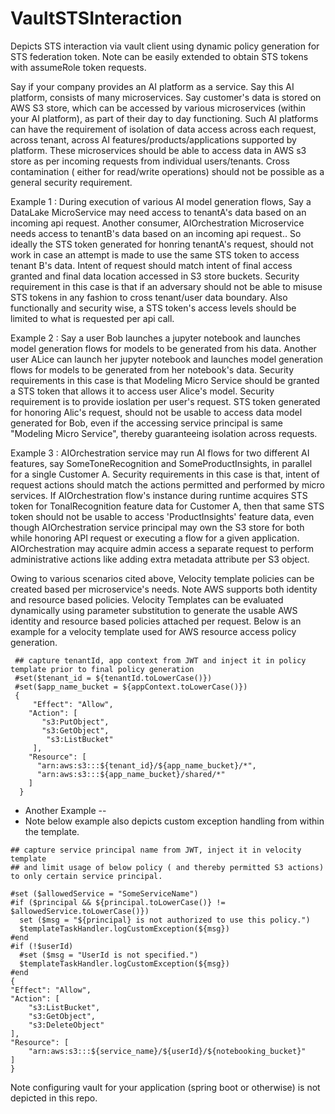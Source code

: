 # VaultSTSInteraction
Depicts STS interaction via vault client using dynamic policy generation for STS federation token. Note can be easily extended to obtain STS tokens with assumeRole token requests. 

Say if your company provides an AI platform as a service. Say this AI platform, consists of many microservices. Say customer's data is stored on AWS S3 store, which can be accessed by various microservices (within your AI platform), as part of their day to day functioning. Such AI platforms can have the requirement of isolation of data access 
across each request, across tenant, across AI features/products/applications supported by platform. These microservices should be able to access data in AWS s3 store as per incoming requests from individual users/tenants. Cross contamination ( either for read/write operations) should not be possible as a general security requirement.

Example 1 : During execution of various AI model generation flows, Say a DataLake MicroService may need access to tenantA's data based on an incoming api request. Another consumer, AIOrchestration Microservice needs access to tenantB's data based on an incoming api request.. So ideally the STS token generated for honring tenantA's request, should not work in case an attempt is made to use the same STS token to access tenant B's data. Intent of request should match intent of final access granted and final data location accessed in S3 store buckets. 
Security requirement in this case is that if an adversary should not be able to misuse STS tokens in any fashion to cross tenant/user data boundary.
Also functionally and security wise, a STS token's access levels should be limited to what is requested per api call.

Example 2 : Say a user Bob launches a jupyter notebook and launches model generation flows for models to be generated from his data. Another user ALice can launch her jupyter notebook and launches model generation flows for models to be generated from her notebook's data. Security requirements in this case is that Modeling Micro Service should  be granted a STS token that allows it to access user Alice's model. 
Security requirement is to provide ioslation per user's request. STS token generated for honoring Alic's request, should not be usable to access data model generated for Bob, even if the accessing service principal is same "Modeling Micro Service", thereby guaranteeing isolation across requests.

Example 3 : AIOrchestration service may run AI flows for two different AI features, say SomeToneRecognition and SomeProductInsights, in parallel for a single Customer A. Security requirements in this case is that, intent of request actions should match the actions permitted and performed by micro services.
If AIOrchestration flow's instance during runtime acquires STS token for TonalRecognition feature data for Customer A, then that same STS token should not be usable to access 'ProductInsights' feature data, even though AIOrchestration service principal may own the S3 store for both while honoring API request or executing a flow for a given application. AIOrchestration may acquire admin access a separate request to perform administrative actions like adding extra metadata attribute per S3 object. 

Owing to various scenarios cited above, Velocity template policies can be created based per microservice's needs. Note AWS supports both identity and resource based policies.  Velocity Templates can be evaluated dynamically using parameter substitution to generate the usable AWS identity and resource based policies attached per request. Below is an example for a velocity template used for AWS resource access policy generation.

     ## capture tenantId, app context from JWT and inject it in policy template prior to final policy generation
     #set($tenant_id = ${tenantId.toLowerCase()})
     #set($app_name_bucket = ${appContext.toLowerCase()})
     {
         "Effect": "Allow",
        "Action": [
           "s3:PutObject",
           "s3:GetObject",
            "s3:ListBucket"
         ],
        "Resource": [
          "arn:aws:s3:::${tenant_id}/${app_name_bucket}/*",
          "arn:aws:s3:::${app_name_bucket}/shared/*"
        ]
      }
     
   * Another Example --
   * Note below example also depicts custom exception handling from within the template.
    
    ## capture service principal name from JWT, inject it in velocity template 
    ## and limit usage of below policy ( and thereby permitted S3 actions) to only certain service principal.
    
    #set ($allowedService = "SomeServiceName")
    #if ($principal && ${principal.toLowerCase()} != $allowedService.toLowerCase()})
      set ($msg = "${principal} is not authorized to use this policy.")
      $templateTaskHandler.logCustomException(${msg})
    #end
    #if (!$userId)
      #set ($msg = "UserId is not specified.")
      $templateTaskHandler.logCustomException(${msg})
    #end
    {
    "Effect": "Allow",
    "Action": [
        "s3:ListBucket",
        "s3:GetObject",
        "s3:DeleteObject"
    ],
    "Resource": [
        "arn:aws:s3:::${service_name}/${userId}/${notebooking_bucket}"
    ]
    }
    
Note configuring vault for your application (spring boot or otherwise) is not depicted in this repo. 
